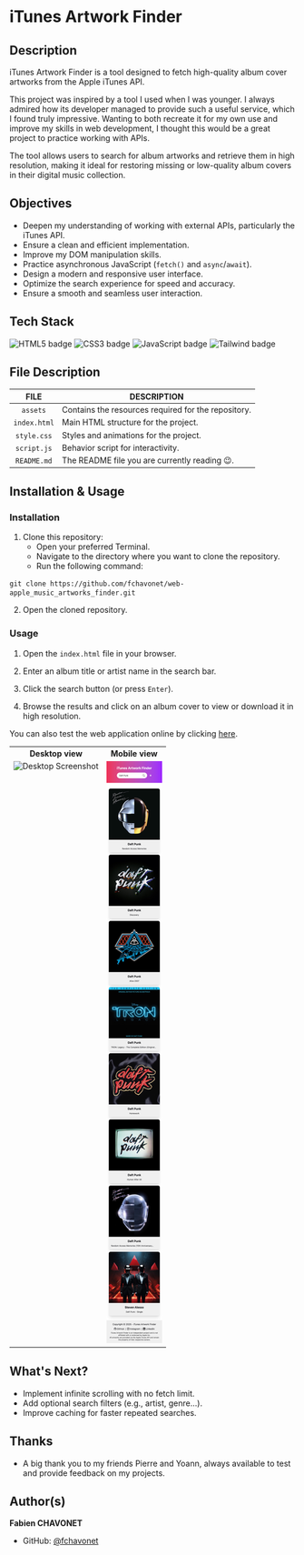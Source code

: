 # iTunes Artwork Finder

## Description

iTunes Artwork Finder is a tool designed to fetch high-quality album cover artworks from the Apple iTunes API.

This project was inspired by a tool I used when I was younger. I always admired how its developer managed to provide such a useful service, which I found truly impressive. Wanting to both recreate it for my own use and improve my skills in web development, I thought this would be a great project to practice working with APIs.

The tool allows users to search for album artworks and retrieve them in high resolution, making it ideal for restoring missing or low-quality album covers in their digital music collection.

## Objectives

- Deepen my understanding of working with external APIs, particularly the iTunes API.
- Ensure a clean and efficient implementation.
- Improve my DOM manipulation skills.
- Practice asynchronous JavaScript (`fetch()` and `async`/`await`).
- Design a modern and responsive user interface.
- Optimize the search experience for speed and accuracy.
- Ensure a smooth and seamless user interaction.

## Tech Stack

![HTML5 badge](https://img.shields.io/badge/HTML5-e34f26?logo=html5&logoColor=white&style=for-the-badge)
![CSS3 badge](https://img.shields.io/badge/CSS3-1572b6?logo=css&logoColor=white&style=for-the-badge)
![JavaScript badge](https://img.shields.io/badge/JAVASCRIPT-f7df1e?logo=javascript&logoColor=black&style=for-the-badge)
![Tailwind badge](https://img.shields.io/badge/TAILWIND-06b6d4?logo=tailwindcss&logoColor=white&style=for-the-badge)

## File Description

| **FILE**     | **DESCRIPTION**                                     |
| :----------: | --------------------------------------------------- |
| `assets`     | Contains the resources required for the repository. |
| `index.html` | Main HTML structure for the project.                |
| `style.css`  | Styles and animations for the project.              |
| `script.js`  | Behavior script for interactivity.                  |
| `README.md`  | The README file you are currently reading 😉.       |

## Installation & Usage

### Installation

1. Clone this repository:
    - Open your preferred Terminal.
    - Navigate to the directory where you want to clone the repository.
    - Run the following command:

```
git clone https://github.com/fchavonet/web-apple_music_artworks_finder.git
```

2. Open the cloned repository.

### Usage

1. Open the `index.html` file in your browser.

2. Enter an album title or artist name in the search bar.

3. Click the search button (or press `Enter`).

4. Browse the results and click on an album cover to view or download it in high resolution.

You can also test the web application online by clicking [here](https://fchavonet.github.io/full_stack-apple_artworks_finder/).

<table>
    <tr>
        <th align="center" style="text-align: center;">Desktop view</th>
        <th align="center" style="text-align: center;">Mobile view</th>
    </tr>
    <tr valign="top">
        <td align="center">
            <picture>
                <source media="(prefers-color-scheme: dark)" srcset="./assets/images/screenshots/desktop_page_screenshot-dark.webp">
                <source media="(prefers-color-scheme: light)" srcset="./assets/images/screenshots/desktop_page_screenshot-light.webp">
                <img src="./assets/images/screenshots/page_screenshot-light.webp" alt="Desktop Screenshot" width="100%">
            </picture>
        </td>
        <td align="center">
            <picture>
                <source media="(prefers-color-scheme: dark)" srcset="./assets/images/screenshots/mobile_page_screenshot-dark.webp">
                <source media="(prefers-color-scheme: light)" srcset="./assets/images/screenshots/mobile_page_screenshot-light.webp">
                <img src="./assets/images/screenshots/mobile_page_screenshot-light.webp" alt="Mobile Screenshot" width="100%">
            </picture>
        </td>
    </tr>
</table>

## What's Next?

- Implement infinite scrolling with no fetch limit.
- Add optional search filters (e.g., artist, genre...).
- Improve caching for faster repeated searches.

## Thanks

- A big thank you to my friends Pierre and Yoann, always available to test and provide feedback on my projects.

## Author(s)

**Fabien CHAVONET**
- GitHub: [@fchavonet](https://github.com/fchavonet)
